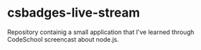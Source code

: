 # csbadges-live-stream
Repository containig a small application that I've learned through CodeSchool screencast about node.js.
